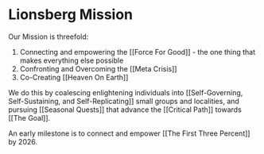 # Lionsberg Mission

Our Mission is threefold: 

1. Connecting and empowering the [[Force For Good]] - the one thing that makes everything else possible
2. Confronting and Overcoming the [[Meta Crisis]]  
3. Co-Creating [[Heaven On Earth]]  

We do this by coalescing enlightening individuals into [[Self-Governing, Self-Sustaining, and Self-Replicating]] small groups and localities, and pursuing [[Seasonal Quests]] that advance the [[Critical Path]] towards [[The Goal]].  

An early milestone is to connect and empower [[The First Three Percent]] by 2026. 